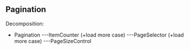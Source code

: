 ## **Pagination**

Decomposition:

- Pagination
---ItemCounter (+load more case)
---PageSelector (+load more case)
---PageSizeControl
